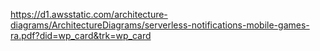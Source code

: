 https://d1.awsstatic.com/architecture-diagrams/ArchitectureDiagrams/serverless-notifications-mobile-games-ra.pdf?did=wp_card&trk=wp_card